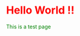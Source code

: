 
<html>
  <head>
<style>
  h1{
  color:red;
  }
  p{
  color:green;
  }
  </style>
    </head>
<body>
    <h1> Hello World !! </h1>
    <p> This is a test page </p>
    </body>
  </html>
